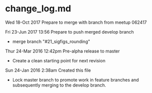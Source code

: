 # change_log.md

Wed 18-Oct 2017 Prepare to merge with branch from meetup 062417

Fri  23-Jun 2017 13:56 Prepare to push merged develop branch
* merge branch "#21_sigfigs_rounding"

Thur 24-Mar 2016 12:42pm Pre-alpha release to master
* Create a clean starting point for next revision

Sun 24-Jan 2016 2:38am Created this file
* Lock master branch to promote work in feature branches and subsequently merging to the develop branch.